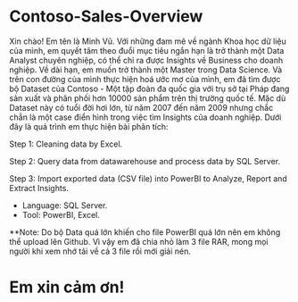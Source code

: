 # Contoso-Sales-Overview
Xin chào! Em tên là Minh Vũ. Với những đam mê về ngành Khoa học dữ liệu của mình, em quyết tâm theo đuổi mục tiêu ngắn hạn là trở thành một Data Analyst chuyên nghiệp, có thể chỉ ra được Insights về Business cho doanh nghiệp. Về dài hạn, em muốn trở thành một Master trong Data Science. Và trên con đường của mình thực hiện hoá ước mơ của mình, em đã tìm được bộ Dataset của Contoso - Một tập đoàn đa quốc gia với trụ sở tại Pháp đang sản xuất và phân phối hơn 10000 sản phẩm trên thị trường quốc tế. Mặc dù Dataset này có tuổi đời hơi lớn, từ năm 2007 đến năm 2009 nhưng chắc chẳn là một case điển hình trong việc tìm Insights của doanh nghiệp. Dưới đây là quá trình em thực hiện bài phân tích:

Step 1: Cleaning data by Excel.

Step 2: Query data from datawarehouse and process data by SQL Server.

Step 3: Import exported data (CSV file) into PowerBI to Analyze, Report and Extract Insights.

- Language: SQL Server.
- Tool: PowerBI, Excel.

**Note: Do bộ Data quá lớn khiến cho file PowerBI quá lớn nên em không thể upload lên Github. Vì vậy em đã chia nhỏ làm 3 file RAR, mong mọi người khi xem nhớ tải về cả 3 file rồi mới giải nén.

# Em xin cảm ơn!
